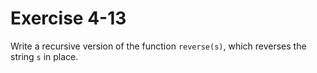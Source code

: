 # Exercise 4-13

Write a recursive version of the function `reverse(s)`, which reverses the string `s` in place.
